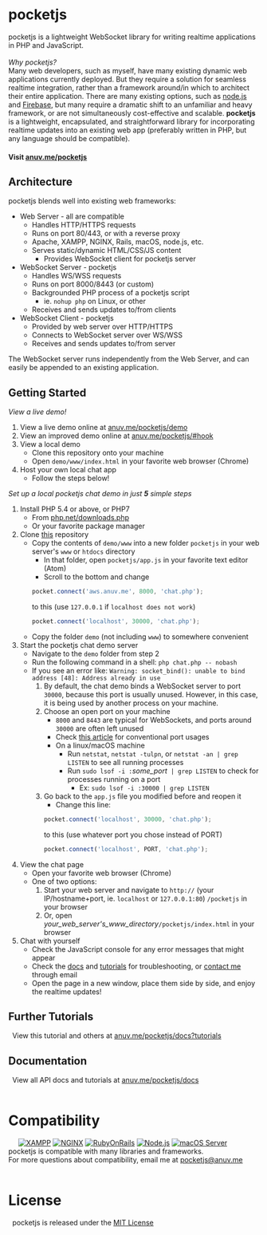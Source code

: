 # pocketjs
pocketjs is a lightweight WebSocket library for writing realtime applications in PHP and JavaScript.  
&nbsp;  
*Why pocketjs?*  
Many web developers, such as myself, have many existing dynamic web applications currently deployed. But they require a solution for seamless realtime integration, rather than a framework around/in which to architect their entire application. There are many existing options, such as [node.js](http://nodejs.org) and [Firebase](https://firebase.google.com), but many require a dramatic shift to an unfamiliar and heavy framework, or are not simultaneously cost-effective and scalable. **pocketjs** is a lightweight, encapsulated, and straightforward library for incorporating realtime updates into an existing web app (preferably written in PHP, but any language should be compatible).
#### Visit [anuv.me/pocketjs](http://anuv.me/pocketjs)

## Architecture
pocketjs blends well into existing web frameworks:
 - Web Server - all are compatible
    - Handles HTTP/HTTPS requests
    - Runs on port 80/443, or with a reverse proxy
    - Apache, XAMPP, NGINX, Rails, macOS, node.js, etc.
    - Serves static/dynamic HTML/CSS/JS content
        - Provides WebSocket client for pocketjs server
 - WebSocket Server - pocketjs
    - Handles WS/WSS requests
    - Runs on port 8000/8443 (or custom)
    - Backgrounded PHP process of a pocketjs script
        - ie. `nohup php` on Linux, or other
    - Receives and sends updates to/from clients
 - WebSocket Client - pocketjs
    - Provided by web server over HTTP/HTTPS
    - Connects to WebSocket server over WS/WSS
    - Receives and sends updates to/from server

The WebSocket server runs independently from the Web Server, and can easily be appended to an existing application.

## Getting Started
*View a live demo!*
 1. View a live demo online at [anuv.me/pocketjs/demo](http://anuv.me/pocketjs/demo)
 2. View an improved demo online at [anuv.me/pocketjs/#hook](http://anuv.me/pocketjs/#hook)
 3. View a local demo
    - Clone this repository onto your machine
    - Open `demo/www/index.html` in your favorite web browser (Chrome)
 4. Host your own local chat app
    - Follow the steps below!

*Set up a local pocketjs chat demo in just* ***5*** *simple steps*
 1. Install PHP 5.4 or above, or PHP7
    - From [php.net/downloads.php](http://php.net/downloads.php)
    - Or your favorite package manager
 2. Clone [this](http://github.com/anuvgupta.pocketjs) repository
    - Copy the contents of `demo/www` into a new folder `pocketjs` in your web server's `www` or `htdocs` directory
        - In that folder, open `pocketjs/app.js` in your favorite text editor (Atom)
        - Scroll to the bottom and change
        ```javascript
        pocket.connect('aws.anuv.me', 8000, 'chat.php');
        ```
        to this (use `127.0.0.1` if `localhost does not work`)
        ```javascript
        pocket.connect('localhost', 30000, 'chat.php');
        ```
    - Copy the folder `demo` (not including `www`) to somewhere convenient
 3. Start the pocketjs chat demo server
    - Navigate to the `demo` folder from step 2
    - Run the following command in a shell: `php chat.php -- nobash`
    - If you see an error like: `Warning: socket_bind(): unable to bind address [48]: Address already in use`
        1. By default, the chat demo binds a WebSocket server to port `30000`, because this port is usually unused. However, in this case, it is being used by another process on your machine.
        2. Choose an open port on your machine
            - `8000` and `8443` are typical for WebSockets, and ports around `30000` are often left unused
            - Check [this article](https://en.wikipedia.org/wiki/List_of_TCP_and_UDP_port_numbers) for conventional port usages
            - On a linux/macOS machine
                - Run `netstat`, `netstat -tulpn`, or `netstat -an | grep LISTEN` to see all running processes
                - Run `sudo lsof -i :`*some_port*` | grep LISTEN` to check for processes running on a port
                    - Ex: `sudo lsof -i :30000 | grep LISTEN`
        3. Go back to the `app.js` file you modified before and reopen it
            - Change this line:
            ```javascript
            pocket.connect('localhost', 30000, 'chat.php');
            ```
            to this (use whatever port you chose instead of PORT)
            ```javascript
            pocket.connect('localhost', PORT, 'chat.php');
            ```
 4. View the chat page
    - Open your favorite web browser (Chrome)
    - One of two options:
        1. Start your web server and navigate to `http://` (your IP/hostname+port, ie. `localhost` or `127.0.0.1:80`) `/pocketjs` in your browser
        2. Or, open *your_web_server's_www_directory*`/pocketjs/index.html` in your browser
 5. Chat with yourself
    - Check the JavaScript console for any error messages that might appear
    - Check the [docs](#documentation) and [tutorials](#further-tutorials) for troubleshooting, or [contact me](mailto:pocketjs@anuv.me) through email
    - Open the page in a new window, place them side by side, and enjoy the realtime updates!

## Further Tutorials
&nbsp;&nbsp;View this tutorial and others at [anuv.me/pocketjs/docs?tutorials](http://anuv.me/pocketjs/docs?tutorials)

## Documentation
&nbsp;&nbsp;View all API docs and tutorials at [anuv.me/pocketjs/docs](http://anuv.me/pocketjs/docs)
&nbsp;  
&nbsp;  

# Compatibility
&nbsp;&nbsp;&nbsp;&nbsp;
[![XAMPP](http://anuv.me/pocketjs/img/logo/xampp_75.png)](http://www.apachefriends.org)
[![NGINX](http://anuv.me/pocketjs/img/logo/nginx_75.png)](http://www.nginx.com/)
[![RubyOnRails](http://anuv.me/pocketjs/img/logo/railsB_75.png)](http://rubyonrails.org/)
[![Node.js](http://anuv.me/pocketjs/img/logo/node_75.png)](http://nodejs.org/)
[![macOS Server](http://anuv.me/pocketjs/img/logo/macos_75.png)](http://www.apple.com/macos/server/)  
pocketjs is compatible with many libraries and frameworks.  
For more questions about compatibility, email me at [pocketjs@anuv.me](mailto:pocketjs@anuv.me?Subject=Compatibility%20Issue)  
&nbsp;  
# License
&nbsp;&nbsp;pocketjs is released under the [MIT License](https://github.com/anuvgupta/pocketjs/blob/master/LICENSE.md)
